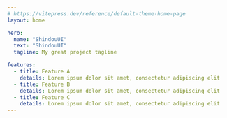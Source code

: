 ```yaml
---
# https://vitepress.dev/reference/default-theme-home-page
layout: home

hero:
  name: "ShindouUI"
  text: "ShindouUI"
  tagline: My great project tagline

features:
  - title: Feature A
    details: Lorem ipsum dolor sit amet, consectetur adipiscing elit
  - title: Feature B
    details: Lorem ipsum dolor sit amet, consectetur adipiscing elit
  - title: Feature C
    details: Lorem ipsum dolor sit amet, consectetur adipiscing elit
---
```

